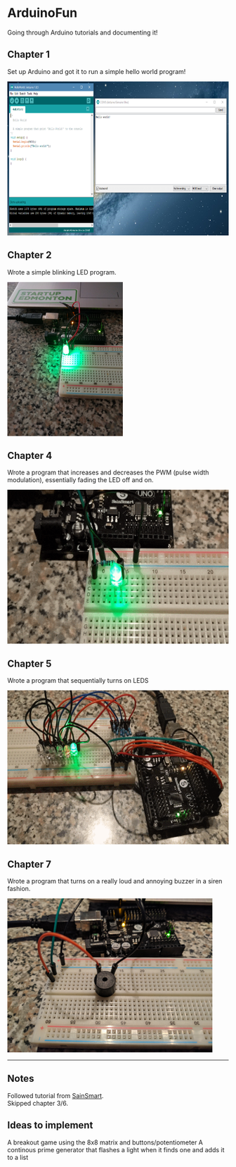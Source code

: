 # ArduinoFun
Going through Arduino tutorials and documenting it!

## Chapter 1
Set up Arduino and got it to run a simple hello world program!

<img src="https://github.com/dhaberst/ArduinoFun/blob/master/docs/img/HelloWorld.PNG" height="350px">

## Chapter 2
Wrote a simple blinking LED program.

<img src="https://github.com/dhaberst/ArduinoFun/blob/master/docs/img/Chapter2BlinkLED.jpg" height="350px">

## Chapter 4
Wrote a program that increases and decreases the PWM (pulse width modulation), essentially fading the LED off and on.

<img src="https://github.com/dhaberst/ArduinoFun/blob/master/docs/img/Chapter4FadeLED.gif" height="350px">

## Chapter 5
Wrote a program that sequentially turns on LEDS

<img src="https://github.com/dhaberst/ArduinoFun/blob/master/docs/img/Chapter5AdvertisingLED.gif" height="350px">

## Chapter 7
Wrote a program that turns on a really loud and annoying buzzer in a siren fashion.

<img src="https://github.com/dhaberst/ArduinoFun/blob/master/docs/img/Chapter7Buzzer.jpg" height="350px">

<hr>

## Notes
Followed tutorial from [SainSmart](https://www.sainsmart.com/).<br>
Skipped chapter 3/6.

## Ideas to implement
A breakout game using the 8x8 matrix and buttons/potentiometer
A continous prime generator that flashes a light when it finds one and adds it to a list
